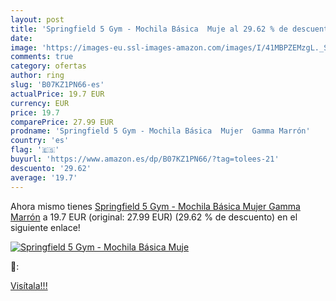 ```yaml
---
layout: post
title: 'Springfield 5 Gym - Mochila Básica  Muje al 29.62 % de descuento'
date: 
image: 'https://images-eu.ssl-images-amazon.com/images/I/41MBPZEMzgL._SL200_.jpg'
comments: true
category: ofertas
author: ring
slug: 'B07KZ1PN66-es'
actualPrice: 19.7 EUR
currency: EUR
price: 19.7
comparePrice: 27.99 EUR
prodname: 'Springfield 5 Gym - Mochila Básica  Mujer  Gamma Marrón'
country: 'es'
flag: '🇪🇸'
buyurl: 'https://www.amazon.es/dp/B07KZ1PN66/?tag=tolees-21'
descuento: '29.62'
average: '19.7'
---
```


Ahora mismo tienes [Springfield 5 Gym - Mochila Básica  Mujer  Gamma Marrón](https://www.amazon.es/dp/B07KZ1PN66/?tag=tolees-21) a 19.7 EUR (original: 27.99 EUR) (29.62 %  de descuento) en el siguiente enlace!

[![Springfield 5 Gym - Mochila Básica  Muje](https://images-eu.ssl-images-amazon.com/images/I/41MBPZEMzgL._SL200_.jpg)](https://www.amazon.es/dp/B07KZ1PN66/?tag=tolees-21)

🔎:


[Visítala!!!](https://www.amazon.es/dp/B07KZ1PN66/?tag=tolees-21)
